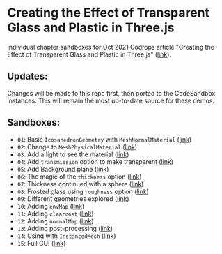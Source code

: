 # Creating the Effect of Transparent Glass and Plastic in Three.js

Individual chapter sandboxes for Oct 2021 Codrops article "Creating the Effect of Transparent Glass and Plastic in Three.js" ([link](https://tympanus.net/codrops/2021/10/27/creating-the-effect-of-transparent-glass-and-plastic-in-three-js/)).

## Updates:

Changes will be made to this repo first, then ported to the CodeSandbox instances. This will remain the most up-to-date source for these demos.

## Sandboxes:

- `01`: Basic `IcosahedronGeometry` with `MeshNormalMaterial` ([link](https://codesandbox.io/s/01-jk4r3))
- `02`: Change to `MeshPhysicalMaterial` ([link](https://codesandbox.io/s/02-vpx0c))
- `03`: Add a light to see the material ([link](https://codesandbox.io/s/03-xz579))
- `04`: Add `transmission` option to make transparent ([link](https://codesandbox.io/s/04-63wl5))
- `05`: Add Background plane ([link](https://codesandbox.io/s/05-rtotp))
- `06`: The magic of the `thickness` option ([link](https://codesandbox.io/s/06-01vr3))
- `07`: Thickness continued with a sphere ([link](https://codesandbox.io/s/07-uyt3p))
- `08`: Frosted glass using `roughness` option ([link](https://codesandbox.io/s/08-t5jm6))
- `09`: Different geometries explored ([link](https://codesandbox.io/s/09-py389))
- `10`: Adding `envMap` ([link](https://codesandbox.io/s/10-40wj3))
- `11`: Adding `clearcoat` ([link](https://codesandbox.io/s/11-pcktl))
- `12`: Adding `normalMap` ([link](https://codesandbox.io/s/12-2f4f1))
- `13`: Adding post-processing ([link](https://codesandbox.io/s/13-p8kfe))
- `14`: Using with `InstancedMesh` ([link](https://codesandbox.io/s/14-p9whe))
- `15`: Full GUI ([link](https://codesandbox.io/s/15-q2nl8))
